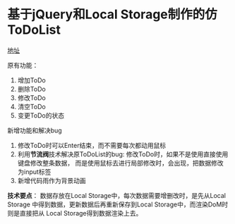 # 基于jQuery和Local Storage制作的仿ToDoList
[地址](https://13535944743.github.io/todolist/)

原有功能：
1. 增加ToDo
2. 删除ToDo
3. 修改ToDo
4. 清空ToDo
5. 变更ToDo的状态

新增功能和解决bug
1. 修改ToDo时可以Enter结束，而不需要每次都动用鼠标
2. 利用**节流阀**技术解决原ToDoList的bug:
    修改ToDo时，如果不是使用直接使用键盘修改整条数据，
    而是使用鼠标去进行局部修改时，会出现，把数据修改
    为input标签
3. 新增代码雨作为背景动画
    
 **技术要点**：
 数据存放在Local Storage中，每次数据需要增删改时，是先从Local Storage
 中得到数据，更新数据后再重新保存到Local Storage中，而渲染DoM时则是直接把从
 Local Storage得到数据渲染上去。
